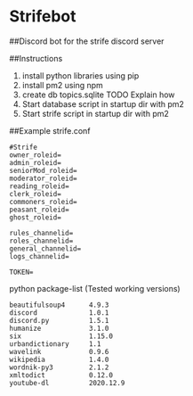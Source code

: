 # Strifebot
##Discord bot for the strife discord server

##Instructions
1. install python libraries using pip
2. install pm2 using npm
3. create db topics.sqlite
    TODO Explain how
4. Start database script in startup dir with pm2
5. Start strife script in startup dir with pm2


##Example strife.conf
```
#Strife
owner_roleid=
admin_roleid=
seniorMod_roleid=
moderator_roleid=
reading_roleid=
clerk_roleid=
commoners_roleid=
peasant_roleid=
ghost_roleid=

rules_channelid=
roles_channelid=
general_channelid=
logs_channelid=

TOKEN=
```

python package-list (Tested working versions)
```
beautifulsoup4      4.9.3
discord             1.0.1
discord.py          1.5.1
humanize            3.1.0
six                 1.15.0
urbandictionary     1.1
wavelink            0.9.6
wikipedia           1.4.0
wordnik-py3         2.1.2
xmltodict           0.12.0
youtube-dl          2020.12.9
```
